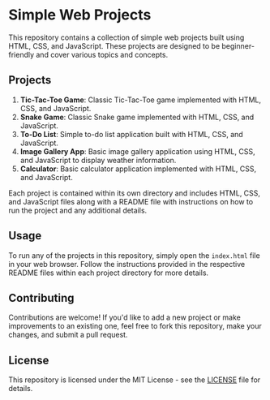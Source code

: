 # Simple Web Projects

This repository contains a collection of simple web projects built using HTML, CSS, and JavaScript. These projects are designed to be beginner-friendly and cover various topics and concepts.

## Projects

1. **Tic-Tac-Toe Game**: Classic Tic-Tac-Toe game implemented with HTML, CSS, and JavaScript.
2. **Snake Game**: Classic Snake game implemented with HTML, CSS, and JavaScript.
3. **To-Do List**: Simple to-do list application built with HTML, CSS, and JavaScript.
4. **Image Gallery App**: Basic image gallery application using HTML, CSS, and JavaScript to display weather information.
5. **Calculator**: Basic calculator application implemented with HTML, CSS, and JavaScript.

Each project is contained within its own directory and includes HTML, CSS, and JavaScript files along with a README file with instructions on how to run the project and any additional details.

## Usage

To run any of the projects in this repository, simply open the `index.html` file in your web browser. Follow the instructions provided in the respective README files within each project directory for more details.

## Contributing

Contributions are welcome! If you'd like to add a new project or make improvements to an existing one, feel free to fork this repository, make your changes, and submit a pull request.

## License

This repository is licensed under the MIT License - see the [LICENSE](LICENSE) file for details.
